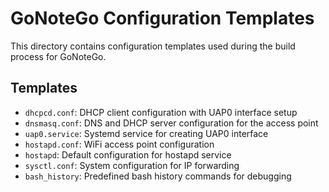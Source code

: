 # GoNoteGo Configuration Templates

This directory contains configuration templates used during the build process for GoNoteGo.

## Templates

- `dhcpcd.conf`: DHCP client configuration with UAP0 interface setup
- `dnsmasq.conf`: DNS and DHCP server configuration for the access point
- `uap0.service`: Systemd service for creating UAP0 interface
- `hostapd.conf`: WiFi access point configuration
- `hostapd`: Default configuration for hostapd service
- `sysctl.conf`: System configuration for IP forwarding
- `bash_history`: Predefined bash history commands for debugging